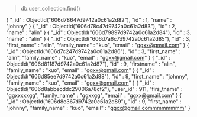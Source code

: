 > db.user_collection.find()


{ "_id" : ObjectId("606d78647d9742a0c61a2d82"), "id" : 1, "name" : "johnny" }
{ "_id" : ObjectId("606d78c47d9742a0c61a2d83"), "id" : 2, "name" : "alin" }
{ "_id" : ObjectId("606d79897d9742a0c61a2d84"), "id" : 3, "name" : "alin" }
{ "_id" : ObjectId("606d7a6c7d9742a0c61a2d85"), "id" : 3, "first_name" : "alin", "family_name" : "kuo", "email" : "ggxx@gmail.com" }
{ "_id" : ObjectId("606d7c247d9742a0c61a2d86"), "id" : 3, "first_name" : "alin", "family_name" : "kuo", "email" : "ggxx@gmail.com" }
{ "_id" : ObjectId("606d81187d9742a0c61a2d87"), "id" : 9, "firstname" : "alin", "family_name" : "kuo", "email" : "ggxx@gmail.com" }
{ "_id" : ObjectId("606d85ee7d9742a0c61a2d88"), "id" : 9, "first_name" : "johnny", "family_name" : "kuo", "email" : "ggxx@gmail.com" }
{ "_id" : ObjectId("606d8abbecddc29006a78cf2"), "user_id" : 911, "firs_tname" : "ggxxxxxgg", "family_name" : "ggxxgg", "email" : "ggxx@gmail.com" }
{ "_id" : ObjectId("606d8e367d9742a0c61a2d89"), "id" : 9, "first_name" : "johnny", "family_name" : "kuo", "email" : "ggxx@gmail.commmmmmmm" }



